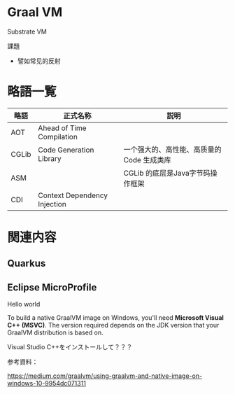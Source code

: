 

# Graal VM



Substrate VM



課題

- 譬如常见的反射





# 略語一覧

| **略語** | **正式名称**                 | **説明**                                   |
| -------- | ---------------------------- | ------------------------------------------ |
| AOT      | Ahead of Time Compilation    |                                            |
| CGLib    | Code Generation Library      | 一个强大的、高性能、高质量的 Code 生成类库 |
| ASM      |                              | CGLib 的底层是Java字节码操作框架           |
| CDI      | Context Dependency Injection |                                            |





# 









# 関連内容

## Quarkus 

## Eclipse MicroProfile









Hello world 



To build a native GraalVM image on Windows, you'll need **Microsoft Visual C++ (MSVC)**. The version required depends on the JDK version that your GraalVM distribution is based on.

Visual Studio C++をインストールして？？？







参考資料：

https://medium.com/graalvm/using-graalvm-and-native-image-on-windows-10-9954dc071311
